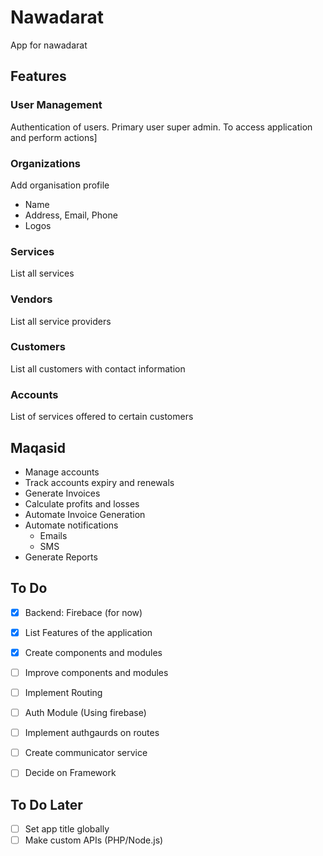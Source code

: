 # Nawadarat

App for nawadarat

## Features
### User Management
Authentication of users. Primary user super admin. To access application and perform actions]

### Organizations
Add organisation profile
* Name
* Address, Email, Phone
* Logos

### Services
List all services

### Vendors
List all service providers

### Customers
List all customers with contact information

### Accounts
List of services offered to certain customers

## Maqasid
* Manage accounts
* Track accounts expiry and renewals
* Generate Invoices 
* Calculate profits and losses
* Automate Invoice Generation
* Automate notifications
    * Emails
    * SMS
* Generate Reports

## To Do 
- [x] Backend: Firebace (for now)
- [x] List Features of the application
- [x] Create components and modules
- [ ] Improve components and modules
- [ ] Implement Routing
- [ ] Auth Module (Using firebase)
- [ ] Implement authgaurds on routes
- [ ] Create communicator service
- [ ] Decide on Framework


## To Do Later
- [ ] Set app title globally
- [ ] Make custom APIs (PHP/Node.js)
